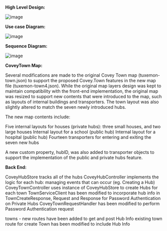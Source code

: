 **High Level Design:**

![image](https://user-images.githubusercontent.com/41226737/115065036-a63caf80-9ebb-11eb-9136-330a23a83c52.png)


**Use case Diagram:**

![image](https://user-images.githubusercontent.com/41226737/114894479-aa45d000-9ddc-11eb-92c6-787a716225a5.png)


**Sequence Diagram:**

![image](https://user-images.githubusercontent.com/41226737/114958734-a3957800-9e31-11eb-818e-2bb76644ab35.png)



**CoveyTown Map:**

Several modifications are made to the original Covey Town map (tuxemon-town.json) to support the proposed Covey.Town features in the new map file (tuxemon-town4.json). While the original map layers design was kept to maintain compatibility with the front-end implementation, the original map was resized to support new contents that were introduced to the map, such as layouts of internal buildings and transporters. The town layout was also slightly altered to match the seven newly introduced hubs.

The new map contents include:


Five internal layouts for houses (private hubs): three small houses, and two large houses
	Internal layout for a school (public hub)
	Internal layout for a hospital (public hub)
	Fourteen transporters for entering and exiting the seven new hubs


A new custom property, hubID, was also added to transporter objects to support the implementation of the public and private hubs feature.

**Back End:**

CoveyHubStore tracks all of the hubs
CoveyHubController implements the logic for each hub: managing events that can occur (eg. Creating a Hub)
CoveyTownController uses instance of CoveyHubStore to create Hubs for each town
TownServiceClient has been modified to incorporate hub info in TownCreateResponse, Request and Response for Password Authentication on Private Hubs
CoveyTownRequestHandler has been modified to perform Password Authentication request

towns - new routes have been added to get and post Hub Info
	existing town route for create Town has been modified to include Hub Info



